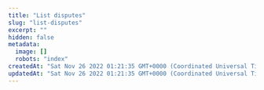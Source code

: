 ```yaml
---
title: "List disputes"
slug: "list-disputes"
excerpt: ""
hidden: false
metadata: 
  image: []
  robots: "index"
createdAt: "Sat Nov 26 2022 01:21:35 GMT+0000 (Coordinated Universal Time)"
updatedAt: "Sat Nov 26 2022 01:21:35 GMT+0000 (Coordinated Universal Time)"
---
```


